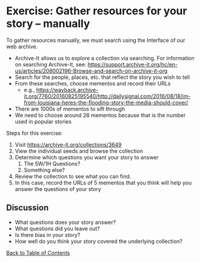 # Exercise: Gather resources for your story – manually 

To gather resources manually, we must search using the Interface of our web archive.
* Archive-It allows us to explore a collection via searching. For information on searching Archive-It, see: https://support.archive-it.org/hc/en-us/articles/208002196-Browse-and-search-on-archive-it-org
* Search for the people, places, etc. that reflect the story you wish to tell
* From these searches, choose mementos and record their URLs
  - e.g., https://wayback.archive-it.org/7760/20160825195540/http://dailysignal.com/2016/08/18/im-from-louisiana-heres-the-flooding-story-the-media-should-cover/
* There are 1000s of mementos to sift through
* We need to choose around 28 mementos because that is the number used in popular stories

Steps for this exercise:

1. Visit https://archive-it.org/collections/3649
2. View the individual seeds and browse the collection
3. Determine which questions you want your story to answer
    1. The 5W/1H Questions?
    2. Something else?
4. Review the collection to see what you can find.
5. In this case, record the URLs of 5 mementos that you think will help you answer the questions of your story

## Discussion

* What questions does your story answer?
* What questions did you leave out?
* Is there bias in your story?
* How well do you think your story covered the underlying collection?

[Back to Table of Contents](README.md)
